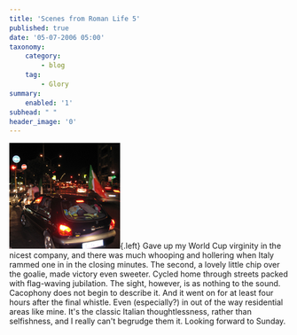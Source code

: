 ```yaml
---
title: 'Scenes from Roman Life 5'
published: true
date: '05-07-2006 05:00'
taxonomy:
    category:
        - blog
    tag:
        - Glory
summary:
    enabled: '1'
subhead: " "
header_image: '0'
--- 
```

![Football](football.jpg){.left} Gave up my World Cup virginity in the nicest company, and there was much whooping and hollering when Italy rammed one in in the closing minutes. The second, a lovely little chip over the goalie, made victory even sweeter. Cycled home through streets packed with flag-waving jubilation. The sight, however, is as nothing to the sound. Cacophony does not begin to describe it. And it went on for at least four hours after the final whistle. Even (especially?) in out of the way residential areas like mine. It's the classic Italian thoughtlessness, rather than selfishness, and I really can't begrudge them it. Looking forward to Sunday.